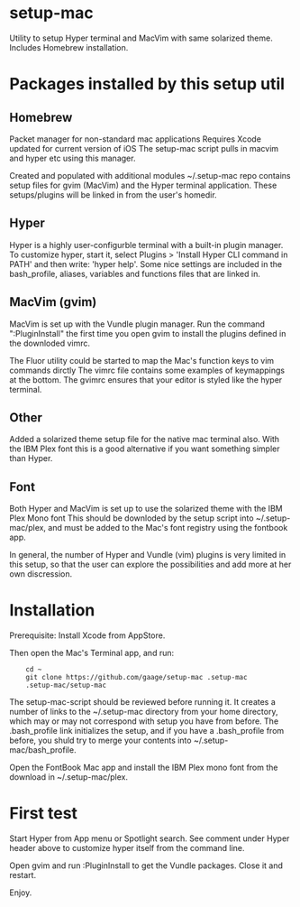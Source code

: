 # setup-mac
Utility to setup Hyper terminal and MacVim with same solarized theme. Includes Homebrew installation.

# Packages installed by this setup util

## Homebrew

Packet manager for non-standard mac applications
Requires Xcode updated for current version of iOS
The setup-mac script pulls in macvim and hyper etc using this manager.

Created and populated with additional modules
~/.setup-mac repo contains setup files for gvim (MacVim) and
the Hyper terminal application. These setups/plugins will be linked in
from the user's homedir.

## Hyper 

Hyper is a highly user-configurble terminal with a built-in plugin manager.
To customize hyper, start it, select Plugins > 'Install Hyper CLI command in PATH'
and then write: 'hyper help'.
Some nice settings are included in the bash_profile, aliases, variables and
functions files that are linked in.

## MacVim (gvim) 

MacVim is set up with the Vundle plugin manager. Run the command ":PluginInstall" the first time
you open gvim to install the plugins defined in the downloded vimrc.

The Fluor utility could be started to map the Mac's function keys to vim commands dirctly 
The vimrc file contains some examples of keymappings at the bottom.
The gvimrc ensures that your editor is styled like the hyper terminal.

## Other

Added a solarized theme setup file for the native mac terminal also. With the IBM Plex
font this is a good alternative if you want something simpler than Hyper.

## Font

Both Hyper and MacVim is set up to use the solarized theme with the IBM Plex Mono font
This should be downloded by the setup script into ~/.setup-mac/plex, and must be added
to the Mac's font registry using the fontbook app.

In general, the number of Hyper and Vundle (vim) plugins is very limited
in this setup, so that the user can explore the possibilities and add more
at her own discression.

# Installation

Prerequisite: Install Xcode from AppStore.

Then open the Mac's Terminal app, and run: 

		cd ~
		git clone https://github.com/gaage/setup-mac .setup-mac
		.setup-mac/setup-mac

The setup-mac-script should be reviewed before running it.  It creates a number
of links to the ~/.setup-mac directory from your home
directory, which may or may not correspond with setup you have from before.
The .bash_profile link initializes the setup, and if you have
a .bash_profile from before, you shuld try to merge your contents
into ~/.setup-mac/bash_profile.

Open the FontBook Mac app and install the IBM Plex mono font from the download
in ~/.setup-mac/plex.

# First test

Start Hyper from App menu or Spotlight search.
See comment under Hyper header above to customize hyper itself from the command line.

Open gvim and run :PluginInstall to get the Vundle packages. Close it and restart.

Enjoy.
